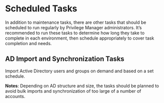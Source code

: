 [title]: # (Scheduled Tasks)
[tags]: # (regular)
[priority]: # (1)
# Scheduled Tasks

In addition to maintenance tasks, there are other tasks that should be scheduled to run regularly by Privilege Manager administrators. It’s recommended to run these tasks to determine how long they take to complete in each environment, then schedule appropriately to cover task completion and needs.

## AD Import and Synchronization Tasks

Import Active Directory users and groups on demand and based on a set schedule.

__Notes__: Depending on AD structure and size, the tasks should be planned to avoid bulk imports and synchronization of too large of a number of accounts.
